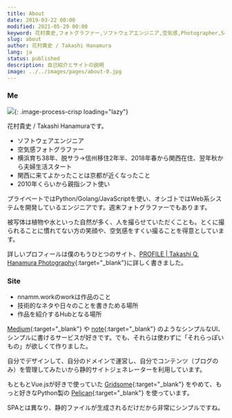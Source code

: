 ```yaml
---
title: About
date: 2019-03-22 00:00
modified: 2021-05-29 00:00
keyword: 花村貴史,フォトグラファー,ソフトウェアエンジニア,空気感,Photographer,SoftwareEngineer
slug: about
author: 花村貴史 / Takashi Hanamura
lang: ja
status: published
description: 自己紹介とサイトの説明
image: ../../images/pages/about-0.jpg
---
```


### Me

![](../../images/pages/about-0.jpg){: .image-process-crisp loading="lazy"}

花村貴史 / Takashi Hanamuraです。

* ソフトウェアエンジニア
* 空気感フォトグラファー
* 横浜育ち38年、脱サラ→信州移住2年半、2018年春から関西在住、翌年秋から夫婦生活スタート
* 関西に来てよかったことは京都が近くなったこと
* 2010年くらいから親指シフト使い

プライベートではPython/Golang/JavaScriptを使い、オシゴトではWeb系システムを開発しているエンジニアです。週末フォトグラファーでもあります。

被写体は植物や水といった自然が多く、人を撮らせていただくことも。とくに撮られることに慣れてない方の笑顔や、空気感をすくい撮ることを得意としています。

詳しいプロフィールは僕のもうひとつのサイト、[PROFILE | Takashi Q. Hanamura Photography](https://nnamm.com/profile){:target="_blank"}に詳しく書きました。

### Site

* nnamm.workのworkは作品のこと
* 技術的なネタや日々のことを書きためる場所
* 作品を紹介するHubとなる場所

[Medium](https://medium.com/){:target="_blank"} や [note](https://note.com/){:target="_blank"} のようなシンプルなUI、シンプルに書けるサービスが好きです。でも、それらは使わずに「それらっぽいもの」が欲しくて作りました。

自分でデザインして、自分のドメインで運営し、自分でコンテンツ（ブログのみ）を管理してみたいから静的サイトジェネレーターを利用しています。

もともとVue.jsが好きで使っていた [Gridsome](https://gridsome.org/){:target="_blank"} をやめて、もっと好きなPython製の [Pelican](https://blog.getpelican.com/){:target="_blank"} を使っています。

SPAとは異なり、静的ファイルが生成されるだけだから非常にシンプルですね。
